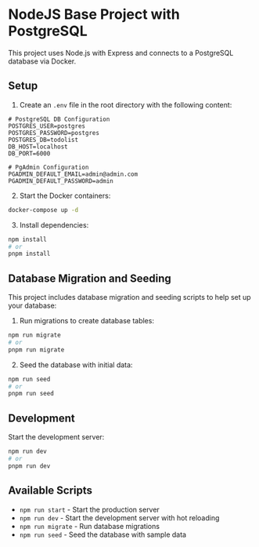 # NodeJS Base Project with PostgreSQL

This project uses Node.js with Express and connects to a PostgreSQL database via Docker.

## Setup

1. Create an `.env` file in the root directory with the following content:

```
# PostgreSQL DB Configuration
POSTGRES_USER=postgres
POSTGRES_PASSWORD=postgres
POSTGRES_DB=todolist
DB_HOST=localhost
DB_PORT=6000

# PgAdmin Configuration
PGADMIN_DEFAULT_EMAIL=admin@admin.com
PGADMIN_DEFAULT_PASSWORD=admin
```

2. Start the Docker containers:

```bash
docker-compose up -d
```

3. Install dependencies:

```bash
npm install
# or
pnpm install
```

## Database Migration and Seeding

This project includes database migration and seeding scripts to help set up your database:

1. Run migrations to create database tables:

```bash
npm run migrate
# or
pnpm run migrate
```

2. Seed the database with initial data:

```bash
npm run seed
# or
pnpm run seed
```

## Development

Start the development server:

```bash
npm run dev
# or
pnpm run dev
```

## Available Scripts

- `npm run start` - Start the production server
- `npm run dev` - Start the development server with hot reloading
- `npm run migrate` - Run database migrations
- `npm run seed` - Seed the database with sample data 
